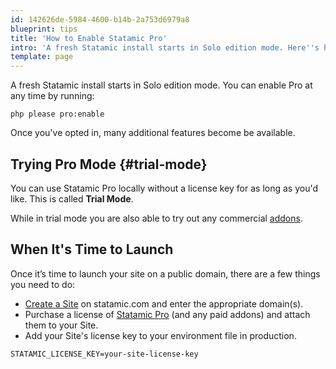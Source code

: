 ```yaml
---
id: 142626de-5984-4600-b14b-2a753d6979a8
blueprint: tips
title: 'How to Enable Statamic Pro'
intro: 'A fresh Statamic install starts in Solo edition mode. Here''s how to enable Pro mode and unlock every feature Statamic has.'
template: page
---
```

A fresh Statamic install starts in Solo edition mode. You can enable Pro at any time by running:

``` shell
php please pro:enable
```

Once you've opted in, many additional features become be available.

## Trying Pro Mode {#trial-mode}

You can use Statamic Pro locally without a license key for as long as you'd like. This is called **Trial Mode**.

While in trial mode you are also able to try out any commercial [addons](https://statamic.com/addons).

## When It's Time to Launch

Once it’s time to launch your site on a public domain, there are a few things you need to do:

- [Create a Site](#sites) on statamic.com and enter the appropriate domain(s).
- Purchase a license of [Statamic Pro](https://statamic.com/pricing) (and any paid addons) and attach them to your Site.
- Add your Site's license key to your environment file in production.

``` env
STATAMIC_LICENSE_KEY=your-site-license-key
```

